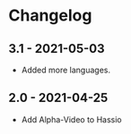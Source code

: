 # Changelog

## 3.1 - 2021-05-03
- Added more languages.

## 2.0 - 2021-04-25
- Add Alpha-Video to Hassio
